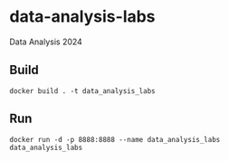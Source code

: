 # data-analysis-labs

Data Analysis 2024

## Build

```
docker build . -t data_analysis_labs
```

## Run

```
docker run -d -p 8888:8888 --name data_analysis_labs data_analysis_labs
```
